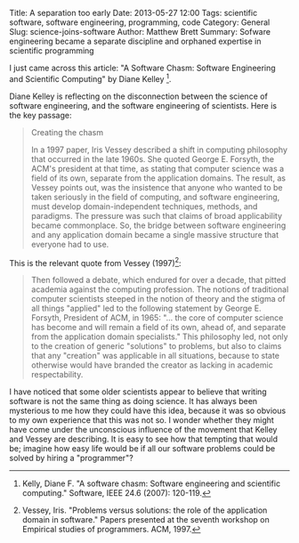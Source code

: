 Title: A separation too early
Date: 2013-05-27 12:00
Tags: scientific software, software engineering, programming, code
Category: General
Slug: science-joins-software
Author: Matthew Brett
Summary: Sofware engineering became a separate discipline and orphaned expertise in scientific programming

I just came across this article: "A Software Chasm: Software Engineering and
Scientific Computing" by Diane Kelley [^kelly].

[^kelly]: Kelly, Diane F. "A software chasm: Software engineering and
    scientific computing." Software, IEEE 24.6 (2007): 120-119.

Diane Kelley is reflecting on the disconnection between the science of software
engineering, and the software engineering of scientists.  Here is the key passage:

>Creating the chasm
>
>In a 1997 paper, Iris Vessey described a shift in computing philosophy that
>occurred in the late 1960s. She quoted George E. Forsyth, the ACM's president
>at that time, as stating that computer science was a field of its own,
>separate from the application domains. The result, as Vessey points out, was
>the insistence that anyone who wanted to be taken seriously in the field of
>computing, and software engineering, must develop domain-independent
>techniques, methods, and paradigms. The pressure was such that claims of
>broad applicability became commonplace. So, the bridge between software
>engineering and any application domain became a single massive structure that
>everyone had to use.

This is the relevant quote from Vessey (1997)[^vessey]:

>Then followed a debate, which endured for over a decade, that pitted
>academia against the computing profession. The notions of traditional
>computer scientists steeped in the notion of theory and the stigma of all
>things "applied" led to the following statement by George E. Forsyth,
>President of ACM, in 1965: "... the core of computer science has become
>and will remain a field of its own, ahead of, and separate from the
>application domain specialists." This philosophy led, not only to the
>creation of generic "solutions" to problems, but also to claims that any
>"creation" was applicable in all situations, because to state otherwise
>would have branded the creator as lacking in academic respectability.

I have noticed that some older scientists appear to believe that writing
software is not the same thing as doing science.  It has always been
mysterious to me how they could have this idea, because it was so obvious to
my own experience that this was not so.  I wonder whether they might have come
under the unconscious influence of the movement that Kelley and Vessey are
describing.  It is easy to see how that tempting that would be; imagine how
easy life would be if all our software problems could be solved by hiring a
"programmer"?

[^vessey]: Vessey, Iris. "Problems versus solutions: the role of the application
    domain in software." Papers presented at the seventh workshop on Empirical
    studies of programmers. ACM, 1997.
